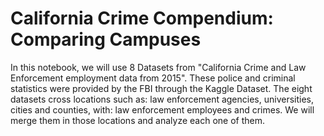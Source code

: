 # California Crime Compendium: Comparing Campuses

In this notebook, we will use 8 Datasets from "California Crime and Law Enforcement employment data from 2015". 
These police and criminal statistics were provided by the FBI through the Kaggle Dataset. 
The eight datasets cross locations such as: law enforcement agencies, universities, cities and counties, with: 
law enforcement employees and crimes. We will merge them in those locations and analyze each one of them.
